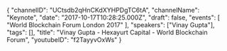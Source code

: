 {
    "channelID": "UCtsdb2qHnCKdXYHPDgTC6tA",
    "channelName": "Keynote",
    "date": "2017-10-17T10:28:25.000Z",
    "draft": false,
    "events": [
        "World Blockchain Forum London 2017"
    ],
    "speakers": ["Vinay Gupta"],
    "tags": [],
    "title": "Vinay Gupta - Hexayurt Capital - World Blockchain Forum",
    "youtubeID": "f2TayyvOxWs"
}
